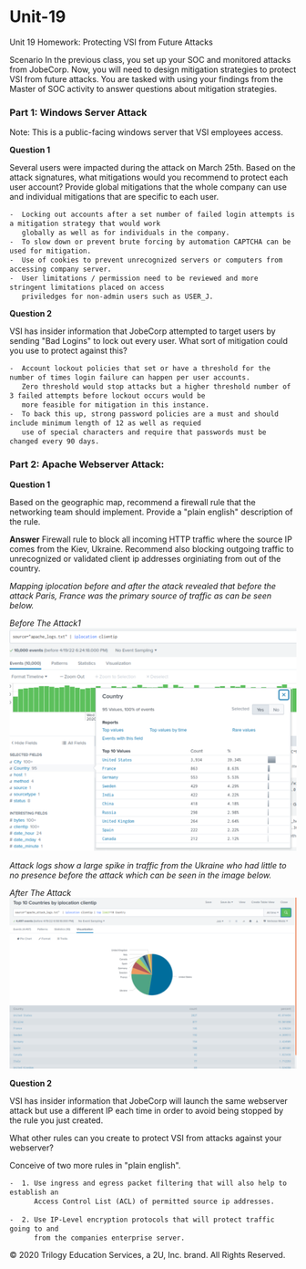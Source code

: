 # Unit-19



Unit 19 Homework: Protecting VSI from Future Attacks

Scenario
In the previous class,  you set up your SOC and monitored attacks from JobeCorp. Now, you will need to design mitigation strategies to protect VSI from future attacks.
You are tasked with using your findings from the Master of SOC activity to answer questions about mitigation strategies.


### Part 1: Windows Server Attack
Note: This is a public-facing windows server that VSI employees access.

**Question 1**

Several users were impacted during the attack on March 25th.
Based on the attack signatures, what mitigations would you recommend to protect each user account? 
Provide global mitigations that the whole company can use and individual mitigations that are specific to each user.

    -  Locking out accounts after a set number of failed login attempts is a mitigation strategy that would work 
       globally as well as for individuals in the company.
    -  To slow down or prevent brute forcing by automation CAPTCHA can be used for mitigation.
    -  Use of cookies to prevent unrecognized servers or computers from accessing company server.
    -  User limitations / permission need to be reviewed and more stringent limitations placed on access
       priviledges for non-admin users such as USER_J.
    
**Question 2**

VSI has insider information that JobeCorp attempted to target users by sending "Bad Logins" to lock out every user.
What sort of mitigation could you use to protect against this?

    -  Account lockout policies that set or have a threshold for the number of times login failure can happen per user accounts.  
       Zero threshold would stop attacks but a higher threshold number of 3 failed attempts before lockout occurs would be 
       more feasible for mitigation in this instance. 
    -  To back this up, strong password policies are a must and should include minimum length of 12 as well as requied 
       use of special characters and require that passwords must be changed every 90 days.

### Part 2: Apache Webserver Attack:

**Question 1**

Based on the geographic map, recommend a firewall rule that the networking team should implement.
Provide a "plain english" description of the rule.

**Answer** Firewall rule to block all incoming HTTP traffic where the source IP comes from the Kiev, Ukraine. Recommend also blocking
           outgoing traffic to unrecognized or validated client ip addresses orginiating from out of the country.

*Mapping iplocation before and after the atack revealed that before the attack Paris, France was the 
primary source of traffic as can be seen below.*

*Before The Attack1*
![TODO](https://github.com/Tamie13/Unit-19/blob/main/Unit%2019%20Screenshots/Apache%20Logs%20iplocation%20before%20attack.png)

*Attack logs show a large spike in traffic from the Ukraine who had little to no presence before the 
attack which can be seen in the image below.*

*After The Attack*
![TODO](https://github.com/Tamie13/Unit-19/blob/main/Unit%2019%20Screenshots/Apache%20Attack%20Logs%20iplocation%20pie%20chart.png)



**Question 2**

VSI has insider information that JobeCorp will launch the same webserver attack but use a different IP each time in order 
to avoid being stopped by the rule you just created.

What other rules can you create to protect VSI from attacks against your webserver?

Conceive of two more rules in "plain english".

    -  1. Use ingress and egress packet filtering that will also help to establish an 
          Access Control List (ACL) of permitted source ip addresses.
          
    -  2. Use IP-Level encryption protocols that will protect traffic going to and 
          from the companies enterprise server.


© 2020 Trilogy Education Services, a 2U, Inc. brand. All Rights Reserved.
